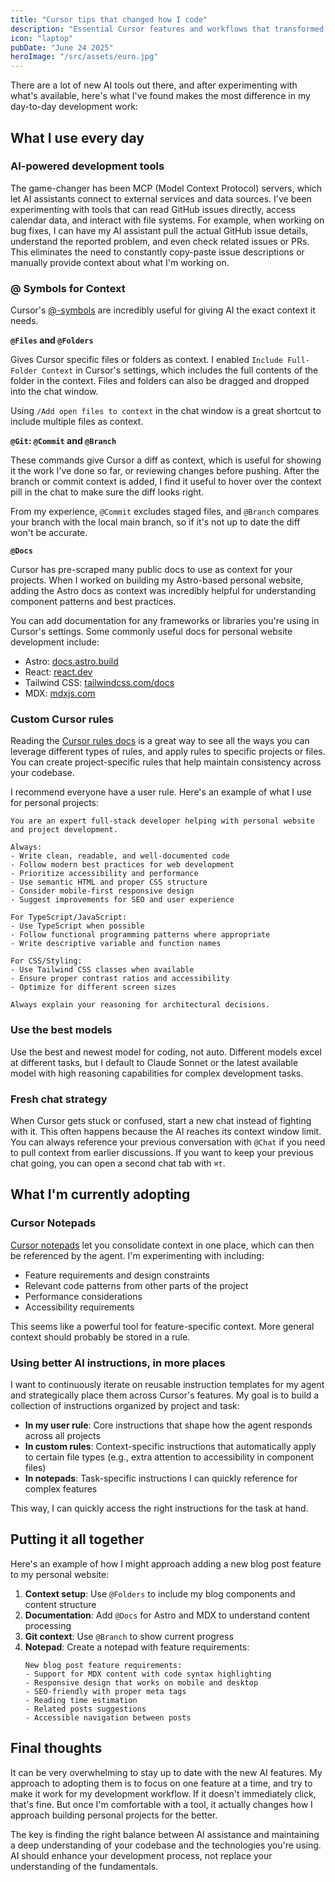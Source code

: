 ```yaml
---
title: "Cursor tips that changed how I code"
description: "Essential Cursor features and workflows that transformed my development process"
icon: "laptop"
pubDate: "June 24 2025"
heroImage: "/src/assets/euro.jpg"
---
```


There are a lot of new AI tools out there, and after experimenting with what's available, here's what I've found makes the most difference in my day-to-day development work:

## What I use every day

### AI-powered development tools

The game-changer has been MCP (Model Context Protocol) servers, which let AI assistants connect to external services and data sources. I've been experimenting with tools that can read GitHub issues directly, access calendar data, and interact with file systems. For example, when working on bug fixes, I can have my AI assistant pull the actual GitHub issue details, understand the reported problem, and even check related issues or PRs. This eliminates the need to constantly copy-paste issue descriptions or manually provide context about what I'm working on.

### @ Symbols for Context

Cursor's [@-symbols](https://docs.cursor.com/context/@-symbols) are incredibly useful for giving AI the exact context it needs.

**`@Files` and `@Folders`**

Gives Cursor specific files or folders as context. I enabled `Include Full-Folder Context` in Cursor's settings, which includes the full contents of the folder in the context. Files and folders can also be dragged and dropped into the chat window.

Using `/Add open files to context` in the chat window is a great shortcut to include multiple files as context.

**`@Git`: `@Commit` and `@Branch`**

These commands give Cursor a diff as context, which is useful for showing it the work I've done so far, or reviewing changes before pushing. After the branch or commit context is added, I find it useful to hover over the context pill in the chat to make sure the diff looks right.

From my experience, `@Commit` excludes staged files, and `@Branch` compares your branch with the local main branch, so if it's not up to date the diff won't be accurate.

**`@Docs`**

Cursor has pre-scraped many public docs to use as context for your projects. When I worked on building my Astro-based personal website, adding the Astro docs as context was incredibly helpful for understanding component patterns and best practices.

You can add documentation for any frameworks or libraries you're using in Cursor's settings. Some commonly useful docs for personal website development include:

- Astro: [docs.astro.build](https://docs.astro.build)
- React: [react.dev](https://react.dev)
- Tailwind CSS: [tailwindcss.com/docs](https://tailwindcss.com/docs)
- MDX: [mdxjs.com](https://mdxjs.com)

### Custom Cursor rules

Reading the [Cursor rules docs](https://docs.cursor.com/context/rules) is a great way to see all the ways you can leverage different types of rules, and apply rules to specific projects or files. You can create project-specific rules that help maintain consistency across your codebase.

I recommend everyone have a user rule. Here's an example of what I use for personal projects:

```
You are an expert full-stack developer helping with personal website and project development.

Always:
- Write clean, readable, and well-documented code
- Follow modern best practices for web development
- Prioritize accessibility and performance
- Use semantic HTML and proper CSS structure
- Consider mobile-first responsive design
- Suggest improvements for SEO and user experience

For TypeScript/JavaScript:
- Use TypeScript when possible
- Follow functional programming patterns where appropriate
- Write descriptive variable and function names

For CSS/Styling:
- Use Tailwind CSS classes when available
- Ensure proper contrast ratios and accessibility
- Optimize for different screen sizes

Always explain your reasoning for architectural decisions.
```

### Use the best models

Use the best and newest model for coding, not auto. Different models excel at different tasks, but I default to Claude Sonnet or the latest available model with high reasoning capabilities for complex development tasks.

### Fresh chat strategy

When Cursor gets stuck or confused, start a new chat instead of fighting with it. This often happens because the AI reaches its context window limit. You can always reference your previous conversation with `@Chat` if you need to pull context from earlier discussions. If you want to keep your previous chat going, you can open a second chat tab with `⌘t`.

## What I'm currently adopting

### Cursor Notepads

[Cursor notepads](https://docs.cursor.com/beta/notepads) let you consolidate context in one place, which can then be referenced by the agent. I'm experimenting with including:

- Feature requirements and design constraints
- Relevant code patterns from other parts of the project
- Performance considerations
- Accessibility requirements

This seems like a powerful tool for feature-specific context. More general context should probably be stored in a rule.

### Using better AI instructions, in more places

I want to continuously iterate on reusable instruction templates for my agent and strategically place them across Cursor's features. My goal is to build a collection of instructions organized by project and task:

- **In my user rule**: Core instructions that shape how the agent responds across all projects
- **In custom rules**: Context-specific instructions that automatically apply to certain file types (e.g., extra attention to accessibility in component files)
- **In notepads**: Task-specific instructions I can quickly reference for complex features

This way, I can quickly access the right instructions for the task at hand.

## Putting it all together

Here's an example of how I might approach adding a new blog post feature to my personal website:

1. **Context setup**: Use `@Folders` to include my blog components and content structure
2. **Documentation**: Add `@Docs` for Astro and MDX to understand content processing
3. **Git context**: Use `@Branch` to show current progress
4. **Notepad**: Create a notepad with feature requirements:
   ```
   New blog post feature requirements:
   - Support for MDX content with code syntax highlighting
   - Responsive design that works on mobile and desktop
   - SEO-friendly with proper meta tags
   - Reading time estimation
   - Related posts suggestions
   - Accessible navigation between posts
   ```

## Final thoughts

It can be very overwhelming to stay up to date with the new AI features. My approach to adopting them is to focus on one feature at a time, and try to make it work for my development workflow. If it doesn't immediately click, that's fine. But once I'm comfortable with a tool, it actually changes how I approach building personal projects for the better.

The key is finding the right balance between AI assistance and maintaining a deep understanding of your codebase and the technologies you're using. AI should enhance your development process, not replace your understanding of the fundamentals.
